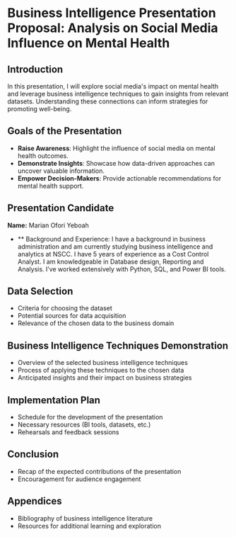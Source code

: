 # Business Intelligence Presentation Proposal: Analysis on Social Media Influence on Mental Health

## Introduction
In this presentation, I will explore social media's impact on mental health and leverage business intelligence techniques to gain insights from relevant datasets. Understanding these connections can inform strategies for promoting well-being.

## Goals of the Presentation
- **Raise Awareness**: Highlight the influence of social media on mental health outcomes.
- **Demonstrate Insights**: Showcase how data-driven approaches can uncover valuable information.
- **Empower Decision-Makers**: Provide actionable recommendations for mental health support.

## Presentation Candidate
**Name:** Marian Ofori Yeboah
 - ** Background and Experience: I have a background in business administration and am currently studying business intelligence and analytics at NSCC.
 I have 5 years of experience as a Cost Control Analyst. I am knowledgeable in Database design, Reporting and  Analysis.
 I’ve worked extensively with Python, SQL, and Power BI tools.

## Data Selection
- Criteria for choosing the dataset
- Potential sources for data acquisition
- Relevance of the chosen data to the business domain

## Business Intelligence Techniques Demonstration
- Overview of the selected business intelligence techniques
- Process of applying these techniques to the chosen data
- Anticipated insights and their impact on business strategies

## Implementation Plan
- Schedule for the development of the presentation
- Necessary resources (BI tools, datasets, etc.)
- Rehearsals and feedback sessions

## Conclusion
- Recap of the expected contributions of the presentation
- Encouragement for audience engagement

## Appendices
- Bibliography of business intelligence literature
- Resources for additional learning and exploration
